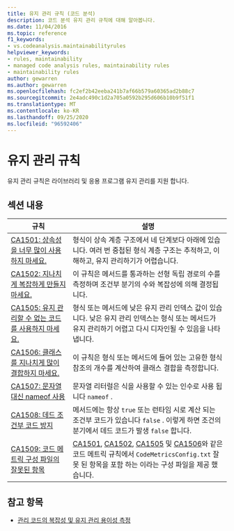 ```yaml
---
title: 유지 관리 규칙 (코드 분석)
description: 코드 분석 유지 관리 규칙에 대해 알아봅니다.
ms.date: 11/04/2016
ms.topic: reference
f1_keywords:
- vs.codeanalysis.maintainabilityrules
helpviewer_keywords:
- rules, maintainability
- managed code analysis rules, maintainability rules
- maintainability rules
author: gewarren
ms.author: gewarren
ms.openlocfilehash: fc2ef2b42eeba241b7af66b579a60365ad2b88c7
ms.sourcegitcommit: 2e4adc490c1d2a705a0592b295d606b10b9f51f1
ms.translationtype: MT
ms.contentlocale: ko-KR
ms.lasthandoff: 09/25/2020
ms.locfileid: "96592406"
---
```

# <a name="maintainability-rules"></a>유지 관리 규칙

유지 관리 규칙은 라이브러리 및 응용 프로그램 유지 관리를 지원 합니다.

## <a name="in-this-section"></a>섹션 내용

| 규칙 | 설명 |
|-----------|-----------------------------------|
| [CA1501: 상속성을 너무 많이 사용하지 마세요.](ca1501.md) | 형식이 상속 계층 구조에서 네 단계보다 아래에 있습니다. 여러 번 중첩된 형식 계층 구조는 추적하고, 이해하고, 유지 관리하기가 어렵습니다. |
| [CA1502: 지나치게 복잡하게 만들지 마세요.](ca1502.md) | 이 규칙은 메서드를 통과하는 선형 독립 경로의 수를 측정하며 조건부 분기의 수와 복잡성에 의해 결정됩니다. |
| [CA1505: 유지 관리할 수 없는 코드를 사용하지 마세요.](ca1505.md) | 형식 또는 메서드에 낮은 유지 관리 인덱스 값이 있습니다. 낮은 유지 관리 인덱스는 형식 또는 메서드가 유지 관리하기 어렵고 다시 디자인될 수 있음을 나타냅니다. |
| [CA1506: 클래스를 지나치게 많이 결합하지 마세요.](ca1506.md) | 이 규칙은 형식 또는 메서드에 들어 있는 고유한 형식 참조의 개수를 계산하여 클래스 결합을 측정합니다. |
| [CA1507: 문자열 대신 nameof 사용](ca1507.md) | 문자열 리터럴은 식을 사용할 수 있는 인수로 사용 됩니다 `nameof` . |
| [CA1508: 데드 조건부 코드 방지](ca1508.md) | 메서드에는 항상 `true` 또는 런타임 시로 계산 되는 조건부 코드가 있습니다 `false` . 이렇게 하면 조건의 분기에서 데드 코드가 발생 `false` 합니다. |
| [CA1509: 코드 메트릭 구성 파일의 잘못된 항목](ca1509.md) | [CA1501](ca1501.md), [CA1502](ca1502.md), [CA1505](ca1505.md) 및 [CA1506](ca1506.md)와 같은 코드 메트릭 규칙에서 `CodeMetricsConfig.txt` 잘못 된 항목을 포함 하는 이라는 구성 파일을 제공 했습니다. |

## <a name="see-also"></a>참고 항목

- [관리 코드의 복잡성 및 유지 관리 용이성 측정](/visualstudio/code-quality/code-metrics-values)
